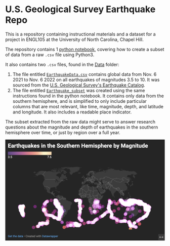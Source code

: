 # U.S. Geological Survey Earthquake Repo

This is a repository containing instructional materials and a dataset for a project in ENGL105 at the University of North Carolina, Chapel Hill. 

The repository contains 1 [python notebook](https://github.com/ewanjonesunc/ENGL105-Unit3/blob/45a46b7f3f1181c0eaa7e9aec3a5ba41a27f8321/Creating%20a%20subset.ipynb), covering how to create a subset of data from a raw `.csv` file using Python3. 

It also contains two `.csv` files, found in the [Data](/Data) folder:
1. The file entitled [`EarthquakeData.csv`](https://github.com/ewanjonesunc/ENGL105-Unit3/blob/e42a94aafb6dd0110cc49eb71c0da05d1eadb940/Data/EarthquakeData.csv) contains global data from Nov. 6 2021 to Nov. 6 2022 on all earthquakes of magnitudes 3.5 to 10. It was sourced from the [U.S. Geological Survey's Earthquake Catalog](https://earthquake.usgs.gov/earthquakes/search/). 
2. The file entitled [`Earthquake_subset`](https://github.com/ewanjonesunc/ENGL105-Unit3/blob/e42a94aafb6dd0110cc49eb71c0da05d1eadb940/Data/Earthquake_subset.csv) was created using the same instructions found in the python notebook. It contains only data from the southern hemisphere, and is simplified to only include particular columns that are most relevant, like time, magnitude, depth, and latitude and longitude. It also includes a readable place indicator.

The subset extracted from the raw data might serve to answer research questions about the magnitude and depth of earthquakes in the southern hemisphere over time, or just by region over a full year.

![Earthquakes in the Southern Hemisphere by Magnitude](/Data/SouthernEarthquakesVisualization.png)
